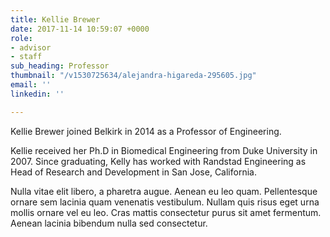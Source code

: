 ```yaml
---
title: Kellie Brewer
date: 2017-11-14 10:59:07 +0000
role:
- advisor
- staff
sub_heading: Professor
thumbnail: "/v1530725634/alejandra-higareda-295605.jpg"
email: ''
linkedin: ''

---
```

Kellie Brewer joined Belkirk in 2014 as a Professor of Engineering.

Kellie received her Ph.D in Biomedical Engineering from Duke University in 2007. Since graduating, Kelly has worked with Randstad Engineering as Head of Research and Development in San Jose, California.

Nulla vitae elit libero, a pharetra augue. Aenean eu leo quam. Pellentesque ornare sem lacinia quam venenatis vestibulum. Nullam quis risus eget urna mollis ornare vel eu leo. Cras mattis consectetur purus sit amet fermentum. Aenean lacinia bibendum nulla sed consectetur.
